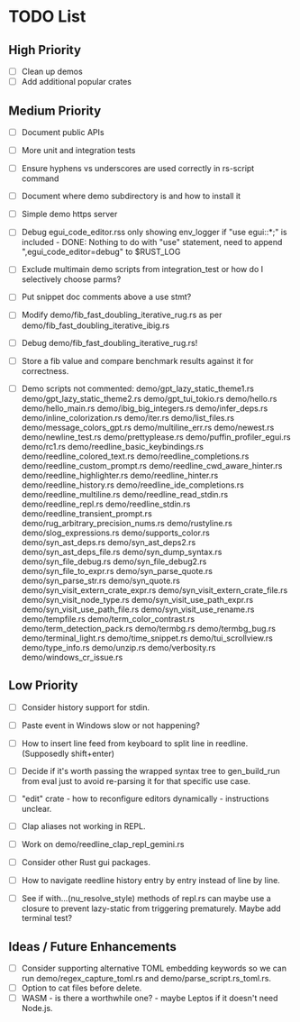 # TODO List

## High Priority
- [ ]  Clean up demos
- [ ]  Add additional popular crates

## Medium Priority
- [ ]  Document public APIs
- [ ]  More unit and integration tests
- [ ]  Ensure hyphens vs underscores are used correctly in rs-script command
- [ ]  Document where demo subdirectory is and how to install it
- [ ]  Simple demo https server
- [ ]  Debug egui_code_editor.rss only showing env_logger if "use egui::\*;" is included - DONE: Nothing to do with "use" statement, need to append ",egui_code_editor=debug" to $RUST_LOG
- [ ]  Exclude multimain demo scripts from integration_test or how do I selectively choose parms?
- [ ]  Put snippet doc comments above a use stmt?
- [ ]  Modify demo/fib_fast_doubling_iterative_rug.rs as per demo/fib_fast_doubling_iterative_ibig.rs
- [ ]  Debug demo/fib_fast_doubling_iterative_rug.rs!
- [ ]  Store a fib value and compare benchmark results against it for correctness.
- [ ]  Demo scripts not commented:
demo/gpt_lazy_static_theme1.rs
demo/gpt_lazy_static_theme2.rs
demo/gpt_tui_tokio.rs
demo/hello.rs
demo/hello_main.rs
demo/ibig_big_integers.rs
demo/infer_deps.rs
demo/inline_colorization.rs
demo/iter.rs
demo/list_files.rs
demo/message_colors_gpt.rs
demo/multiline_err.rs
demo/newest.rs
demo/newline_test.rs
demo/prettyplease.rs
demo/puffin_profiler_egui.rs
demo/rc1.rs
demo/reedline_basic_keybindings.rs
demo/reedline_colored_text.rs
demo/reedline_completions.rs
demo/reedline_custom_prompt.rs
demo/reedline_cwd_aware_hinter.rs
demo/reedline_highlighter.rs
demo/reedline_hinter.rs
demo/reedline_history.rs
demo/reedline_ide_completions.rs
demo/reedline_multiline.rs
demo/reedline_read_stdin.rs
demo/reedline_repl.rs
demo/reedline_stdin.rs
demo/reedline_transient_prompt.rs
demo/rug_arbitrary_precision_nums.rs
demo/rustyline.rs
demo/slog_expressions.rs
demo/supports_color.rs
demo/syn_ast_deps.rs
demo/syn_ast_deps2.rs
demo/syn_ast_deps_file.rs
demo/syn_dump_syntax.rs
demo/syn_file_debug.rs
demo/syn_file_debug2.rs
demo/syn_file_to_expr.rs
demo/syn_parse_quote.rs
demo/syn_parse_str.rs
demo/syn_quote.rs
demo/syn_visit_extern_crate_expr.rs
demo/syn_visit_extern_crate_file.rs
demo/syn_visit_node_type.rs
demo/syn_visit_use_path_expr.rs
demo/syn_visit_use_path_file.rs
demo/syn_visit_use_rename.rs
demo/tempfile.rs
demo/term_color_contrast.rs
demo/term_detection_pack.rs
demo/termbg.rs
demo/termbg_bug.rs
demo/terminal_light.rs
demo/time_snippet.rs
demo/tui_scrollview.rs
demo/type_info.rs
demo/unzip.rs
demo/verbosity.rs
demo/windows_cr_issue.rs


## Low Priority
- [ ]  Consider history support for stdin.
- [ ]  Paste event in Windows slow or not happening?
- [ ]  How to insert line feed from keyboard to split line in reedline. (Supposedly shift+enter)
- [ ]  Decide if it's worth passing the wrapped syntax tree to gen_build_run from eval just to avoid re-parsing it for that specific use case.
- [ ]  "edit" crate - how to reconfigure editors dynamically - instructions unclear.
- [ ]  Clap aliases not working in REPL.
- [ ]  Work on demo/reedline_clap_repl_gemini.rs
- [ ]  Consider other Rust gui packages.
- [ ]  How to navigate reedline history entry by entry instead of line by line.
- [ ]  See if with...(nu_resolve_style) methods of repl.rs can maybe use a closure to prevent lazy-static from triggering prematurely. Maybe add terminal test?



## Ideas / Future Enhancements
- [ ]  Consider supporting alternative TOML embedding keywords so we can run demo/regex_capture_toml.rs and demo/parse_script.rs_toml.rs.
- [ ]  Option to cat files before delete.
- [ ]  WASM - is there a worthwhile one? - maybe Leptos if it doesn't need Node.js.
